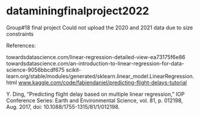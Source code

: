 # dataminingfinalproject2022
Group#18 final project
Could not upload the 2020 and 2021 data due to size constraints


References:

towardsdatascience.com/linear-regression-detailed-view-ea73175f6e86
towardsdatascience.com/an-introduction-to-linear-regression-for-data-science-9056bbcdf675
scikit-learn.org/stable/modules/generated/sklearn.linear_model.LinearRegression.html
www.kaggle.com/code/fabiendaniel/predicting-flight-delays-tutorial

Y. Ding, “Predicting flight delay based on multiple linear regression,” IOP Conference Series: Earth and Environmental Science, vol. 81, p. 012198, Aug. 2017, doi: 10.1088/1755-1315/81/1/012198.
